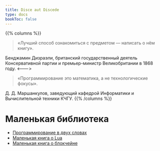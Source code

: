 ```yaml
---
title: Disce aut Discede
type: docs
bookToc: false
---
```

{{% columns %}}
> «Лучший способ ознакомиться с предметом — написать о нём книгу».

Бенджамин Дизраэли, британский государственный деятель Консервативной партии и премьер-министр Великобритании в 1868 году.
<--->
> «Программирование это математика, а не технологические фокусы».

Д. Д. Маршанкулов, заведующий кафедрой Информатики и Вычислительной техники КЧГУ.
{{% /columns %}}

# Маленькая библиотека
- [Программирование в двух словах](programming)
- [Маленькая книга о Lua](lua)
- [Маленькая книга о блокчейне](blockchain)
